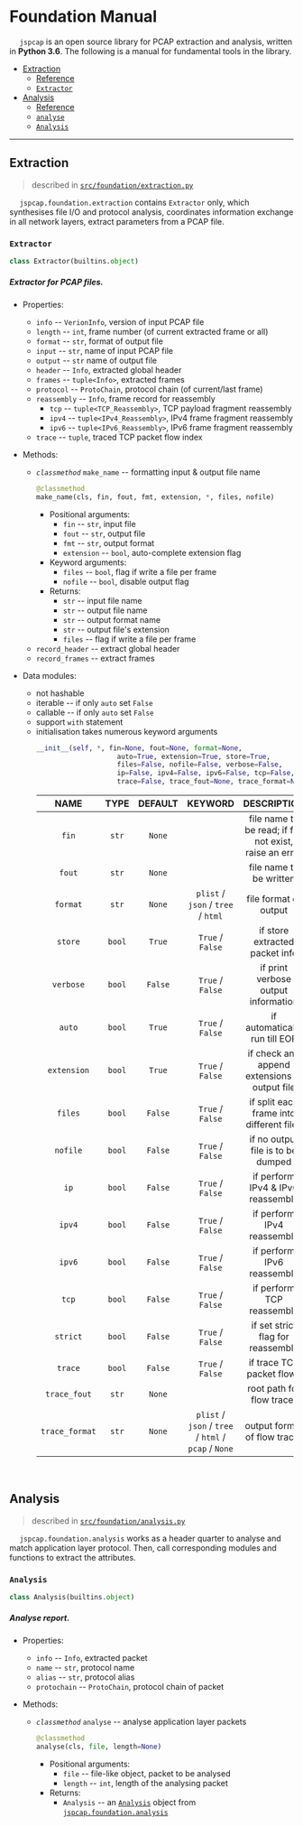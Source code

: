 # Foundation Manual

&emsp; `jspcap` is an open source library for PCAP extraction and analysis, written in __Python 3.6__. The following is a manual for fundamental tools in the library.

 - [Extraction](#extraction)
    * [Reference](https://github.com/JarryShaw/jspcap/tree/master/src/foundation/extraction.py)
    * [`Extractor`](#extractor)
 - [Analysis](#analysis)
    * [Reference](https://github.com/JarryShaw/jspcap/tree/master/src/foundation/analysis.py)
    * [`analyse`](#analyse)
    * [`Analysis`](#class-analysis)

---

## Extraction

 > described in [`src/foundation/extraction.py`](https://github.com/JarryShaw/jspcap/tree/master/src/foundation/extraction.py)

&emsp; `jspcap.foundation.extraction` contains `Extractor` only, which synthesises file I/O and protocol analysis, coordinates information exchange in all network layers, extract parameters from a PCAP file.

### `Extractor`

```python
class Extractor(builtins.object)
```

##### Extractor for PCAP files.

 - Properties:
    * `info` -- `VerionInfo`, version of input PCAP file
    * `length` -- `int`, frame number (of current extracted frame or all)
    * `format` -- `str`, format of output file
    * `input` -- `str`, name of input PCAP file
    * `output` -- `str` name of output file
    * `header` -- `Info`, extracted global header
    * `frames` -- `tuple<Info>`, extracted frames
    * `protocol` -- `ProtoChain`, protocol chain (of current/last frame)
    * `reassembly` -- `Info`, frame record for reassembly
        - `tcp` -- `tuple<TCP_Reassembly>`, TCP payload fragment reassembly
        - `ipv4` -- `tuple<IPv4_Reassembly>`, IPv4 frame fragment reassembly
        - `ipv6` -- `tuple<IPv6_Reassembly>`, IPv6 frame fragment reassembly
    * `trace` -- `tuple`, traced TCP packet flow index

 - Methods:
    * *`classmethod`* `make_name` -- formatting input & output file name
        ```python
        @classmethod
        make_name(cls, fin, fout, fmt, extension, *, files, nofile)
        ```
        - Positional arguments:
            * `fin` -- `str`, input file
            * `fout` -- `str`, output file
            * `fmt` -- `str`, output format
            * `extension` -- `bool`, auto-complete extension flag
        - Keyword arguments:
            * `files` -- `bool`, flag if write a file per frame
            * `nofile` -- `bool`, disable output flag
        - Returns:
            * `str` -- input file name
            * `str` -- output file name
            * `str` -- output format name
            * `str` -- output file's extension
            * `files` -- flag if write a file per frame
    * `record_header` -- extract global header
    * `record_frames` -- extract frames

 - Data modules:
    * not hashable
    * iterable -- if only `auto` set `False`
    * callable -- if only `auto` set `False`
    * support `with` statement
    * initialisation takes numerous keyword arguments
        ```python
        __init__(self, *, fin=None, fout=None, format=None,                             # basic settings
                            auto=True, extension=True, store=True,                      # internal settings
                            files=False, nofile=False, verbose=False,                   # output settings
                            ip=False, ipv4=False, ipv6=False, tcp=False, strict=False,  # reassembly settings
                            trace=False, trace_fout=None, trace_format=None)            # trace settings
        ```
        |      NAME      |  TYPE  | DEFAULT |                       KEYWORD                        |                       DESCRIPTION                       |
        | :------------: | :----: | :-----: | :--------------------------------------------------: | :-----------------------------------------------------: |
        |     `fin`      | `str`  | `None`  |                                                      | file name to be read; if file not exist, raise an error |
        |     `fout`     | `str`  | `None`  |                                                      |                 file name to be written                 |
        |    `format`    | `str`  | `None`  |          `plist` / `json` / `tree` / `html`          |                  file format of output                  |
        |    `store`     | `bool` | `True`  |                   `True` / `False`                   |             if store extracted packet info              |
        |   `verbose`    | `bool` | `False` |                   `True` / `False`                   |           if print verbose output information           |
        |     `auto`     | `bool` | `True`  |                   `True` / `False`                   |              if automatically run till EOF              |
        |  `extension`   | `bool` | `True`  |                   `True` / `False`                   |      if check and append extensions to output file      |
        |    `files`     | `bool` | `False` |                   `True` / `False`                   |        if split each frame into different files         |
        |    `nofile`    | `bool` | `False` |                   `True` / `False`                   |            if no output file is to be dumped            |
        |      `ip`      | `bool` | `False` |                   `True` / `False`                   |            if perform IPv4 & IPv6 reassembly            |
        |     `ipv4`     | `bool` | `False` |                   `True` / `False`                   |               if perform IPv4 reassembly                |
        |     `ipv6`     | `bool` | `False` |                   `True` / `False`                   |               if perform IPv6 reassembly                |
        |     `tcp`      | `bool` | `False` |                   `True` / `False`                   |                if perform TCP reassembly                |
        |    `strict`    | `bool` | `False` |                   `True` / `False`                   |            if set strict flag for reassembly            |
        |    `trace`     | `bool` | `False` |                   `True` / `False`                   |                if trace TCP packet flows                |
        |  `trace_fout`  | `str`  | `None`  |                                                      |                root path for flow tracer                |
        | `trace_format` | `str`  | `None`  | `plist` / `json` / `tree` / `html` / `pcap` / `None` |              output format of flow tracer               |

&nbsp;

## Analysis

 > described in [`src/foundation/analysis.py`](https://github.com/JarryShaw/jspcap/tree/master/src/foundation/analysis.py)

&emsp; `jspcap.foundation.analysis` works as a header quarter to analyse and match application layer protocol. Then, call corresponding modules and functions to extract the attributes.

<a name="class-analysis"> </a>

### `Analysis`

```python
class Analysis(builtins.object)
```

##### Analyse report.

 - Properties:
    * `info` -- `Info`, extracted packet
    * `name` -- `str`, protocol name
    * `alias` -- `str`, protocol alias
    * `protochain` -- `ProtoChain`, protocol chain of packet

 - Methods:
    * *`classmethod`* `analyse` -- analyse application layer packets
        ```python
        @classmethod
        analyse(cls, file, length=None)
        ```
        - Positional arguments:
           * `file` -- file-like object, packet to be analysed
           * `length` -- `int`, length of the analysing packet
        - Returns:
           * `Analysis` -- an [`Analysis`](#class-analysis) object from [`jspcap.foundation.analysis`](#analysis)
